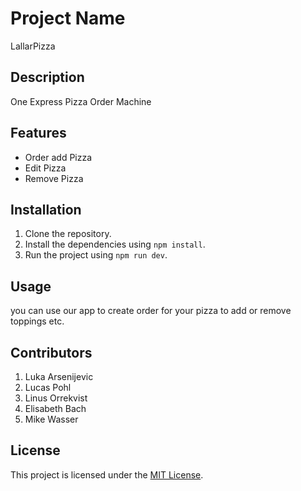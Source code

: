 # Project Name

LallarPizza

## Description

One Express Pizza Order Machine

## Features

- Order add Pizza
- Edit Pizza
- Remove Pizza

## Installation

1. Clone the repository.
2. Install the dependencies using `npm install`.
3. Run the project using `npm run dev`.

## Usage

you can use our app to create order for your pizza to add or remove toppings etc.

## Contributors

1. Luka Arsenijevic
2. Lucas Pohl
3. Linus Orrekvist
4. Elisabeth Bach
5. Mike Wasser

## License

This project is licensed under the [MIT License](LICENSE).
